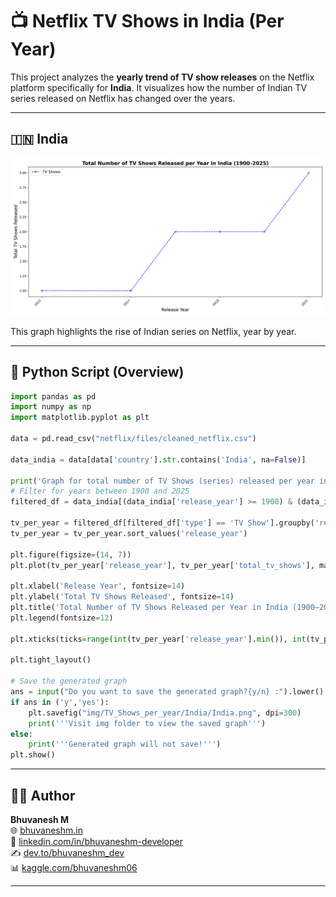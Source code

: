 # 📺 Netflix TV Shows in India (Per Year)

This project analyzes the **yearly trend of TV show releases** on the Netflix platform specifically for **India**. It visualizes how the number of Indian TV series released on Netflix has changed over the years.

---

## 🇮🇳 India

![TV Shows in India](https://raw.githubusercontent.com/bhuvanesh-m-dev/ds-intern-unified-mentor/refs/heads/main/netflix/img/TV_Shows_per_year/India/India.png)

This graph highlights the rise of Indian series on Netflix, year by year.

---

## 🐍 Python Script (Overview)


```python
import pandas as pd
import numpy as np
import matplotlib.pyplot as plt

data = pd.read_csv("netflix/files/cleaned_netflix.csv")

data_india = data[data['country'].str.contains('India', na=False)]

print('Graph for total number of TV Shows (series) released per year in Netflix OTT (India only)')
# Filter for years between 1900 and 2025
filtered_df = data_india[(data_india['release_year'] >= 1900) & (data_india['release_year'] <= 2025)]

tv_per_year = filtered_df[filtered_df['type'] == 'TV Show'].groupby('release_year').size().reset_index(name='total_tv_shows')
tv_per_year = tv_per_year.sort_values('release_year')

plt.figure(figsize=(14, 7))
plt.plot(tv_per_year['release_year'], tv_per_year['total_tv_shows'], marker='x', linestyle='--', color='b', label='TV Shows')

plt.xlabel('Release Year', fontsize=14)
plt.ylabel('Total TV Shows Released', fontsize=14)
plt.title('Total Number of TV Shows Released per Year in India (1900–2025)', fontsize=16, fontweight='bold')
plt.legend(fontsize=12)

plt.xticks(ticks=range(int(tv_per_year['release_year'].min()), int(tv_per_year['release_year'].max())+1, 2), rotation=45, ha='right')

plt.tight_layout()

# Save the generated graph 
ans = input("Do you want to save the generated graph?{y/n} :").lower()
if ans in ('y','yes'):
    plt.savefig("img/TV_Shows_per_year/India/India.png", dpi=300)
    print('''Visit img folder to view the saved graph''')
else:
    print('''Generated graph will not save!''')
plt.show()
```

---

## 🙋‍♂️ Author

**Bhuvanesh M**  
🌐 [bhuvaneshm.in](https://bhuvaneshm.in)   
🔗 [linkedin.com/in/bhuvaneshm-developer](https://www.linkedin.com/in/bhuvaneshm-developer)   
✍️ [dev.to/bhuvaneshm\_dev](https://dev.to/bhuvaneshm_dev)   
📊 [kaggle.com/bhuvaneshm06](https://www.kaggle.com/bhuvaneshm06)   

---
